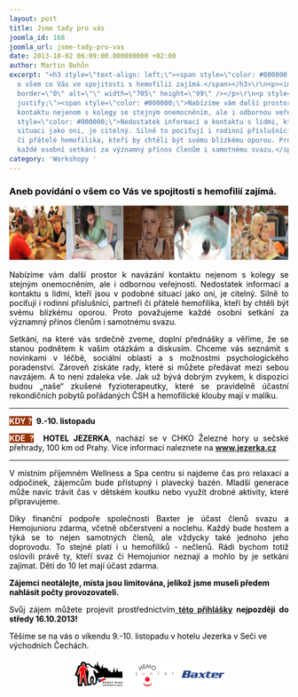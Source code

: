 ```yaml
---
layout: post
title: Jsme tady pro vás
joomla_id: 168
joomla_url: jsme-tady-pro-vas
date: 2013-10-02 06:09:00.000000000 +02:00
author: Martin Bohůn
excerpt: "<h3 style=\"text-align: left;\"><span style=\"color: #000000;\">Aneb povídání
  o všem co Vás ve spojitosti s hemofilií zajímá.</span></h3>\r\n<p><img src=\"images/fotogalerie/workshopy/jezerka/workshop_jezerka.png\"
  border=\"0\" alt=\"\" width=\"705\" height=\"99\" /></p>\r\n<p style=\"text-align:
  justify;\"><span style=\"color: #000000;\">Nabízíme vám další prostor k navázání
  kontaktu nejenom s kolegy se stejným onemocněním, ale i odbornou veřejností. <span
  style=\"color: #000000;\">Nedostatek informací a kontaktu s lidmi, kteří jsou v podobné
  situaci jako oni, je citelný. Silně to pociťují i rodinní příslušníci, partneři
  či přátelé hemofilika, kteří by chtěli být svému blízkému oporou. Proto považujeme
  každé osobní setkání za významný přínos členům i samotnému svazu.</span><br /></span></p>"
category: 'Workshopy '
---
```

<h3 style="text-align: left;"><span style="color: #000000;">Aneb povídání o všem co Vás ve spojitosti s hemofilií zajímá.</span></h3>

<p><img src="images/fotogalerie/workshopy/jezerka/workshop_jezerka.png" border="0" alt="" width="705" height="99" /></p>

<p style="text-align: justify;"><span style="color: #000000;">Nabízíme vám další prostor k navázání kontaktu nejenom s kolegy se stejným onemocněním, ale i odbornou veřejností. <span style="color: #000000;">Nedostatek informací a kontaktu s lidmi, kteří jsou v podobné situaci jako oni, je citelný. Silně to pociťují i rodinní příslušníci, partneři či přátelé hemofilika, kteří by chtěli být svému blízkému oporou. Proto považujeme každé osobní setkání za významný přínos členům i samotnému svazu.</span><br /></span></p>



<p style="text-align: justify;"><span style="color: #000000;">Setkání, na které vás srdečně zveme, doplní přednášky a věříme, že se stanou podnětem k vašim otázkám a diskusím. Chceme vás seznámit s novinkami v léčbě, sociální oblasti a s možnostmi psychologického poradenství. Zároveň získáte rady, které si můžete předávat mezi sebou navzájem. A to není zdaleka vše. Jak už bývá dobrým zvykem, k dispozici budou „naše“ zkušené fyzioterapeutky, které se pravidelně účastní rekondičních pobytů pořádaných ČSH a hemofilické klouby mají v malíku. <br /></span></p>

<hr />

<p style="text-align: justify;"><strong><span style="color: #ffffff; background-color: #993300;">KDY ?</span></strong>  <span style="color: #000000;"><strong>9.-10. listopadu</strong></span></p>

<p style="text-align: justify;"><span style="color: #000000;"><strong><span style="background-color: #993300; color: #ffffff;">KDE ?</span></strong>  <strong>HOTEL JEZERKA</strong>, <span style="color: #000000;">nachází se v CHKO Železné hory u sečské přehrady, 100 km od Prahy. Více informací naleznete na </span><span style="color: #000000;"><strong><a href="http://www.jezerka.cz/" target="_blank" title="Hotel Jezerka">www.jezerka.cz</a></strong></span><br /></span></p>

<hr />

<p style="text-align: justify;"><span style="color: #000000;">V místním příjemném Wellness a Spa centru si najdeme čas pro relaxaci a odpočinek, zájemcům bude přístupný i plavecký bazén. Mladší generace může navíc trávit čas v dětském koutku nebo využít drobné aktivity, které připravujeme.</span></p>

<p style="text-align: justify;"><span style="color: #000000;">Díky finanční podpoře společnosti Baxter je účast členů svazu a Hemojunioru zdarma, včetně občerstvení a noclehu. Každý bude hostem a týká se to nejen samotných členů, ale vždycky také jednoho jeho doprovodu. To stejné platí i u hemofiliků - nečlenů. Rádi bychom totiž oslovili právě ty, kteří svaz či Hemojunior neznají a mohlo by je setkání zajímat. Děti do 10 let mají účast zdarma.</span></p>

<p><strong><span style="color: #000000;"><span class="note">Zájemci neotálejte, místa jsou limitována, jelikož jsme museli předem nahlásit počty provozovateli.</span></span></strong></p>

<p style="text-align: justify;"><span style="color: #000000;">Svůj zájem můžete projevit prostřednictvím<strong><a href="index.php/cs/?option=com_chronoforms&amp;chronoform=Deadline"> této přihlášky</a> nejpozději do středy 16.10.2013!<br /></strong></span></p>

<p><span style="color: #000000;">Těšíme se na vás o víkendu 9.-10. listopadu v hotelu Jezerka v Seči ve východních Čechách.</span></p>

<p style="text-align: center;"><img src="images/fotogalerie/workshopy/jezerka/loga_jezerka.png" border="0" alt="" /></p>
